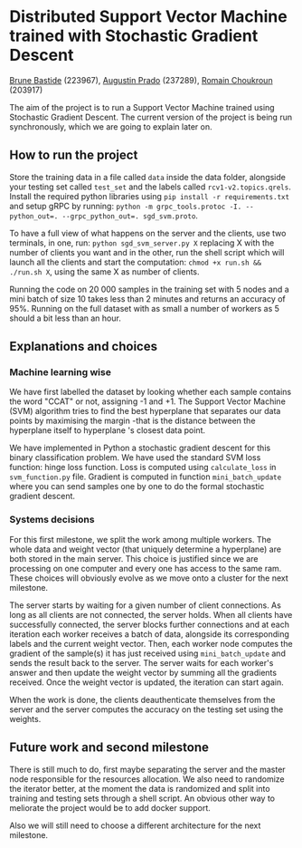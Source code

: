 # Distributed Support Vector Machine trained with Stochastic Gradient Descent
[Brune Bastide](mailto:brune.bastide@epfl.ch) (223967), [Augustin Prado](mailto:augustin.prado@epfl.ch) (237289), [Romain Choukroun](mailto:romain.choukroun@epfl.ch) (203917)

The aim of the project is to run a Support Vector Machine trained using Stochastic Gradient Descent. The current version of the project is being run synchronously, which we are going to explain later on.

## How to run the project

Store the training data in a file called `data` inside the data folder, alongside your testing set called `test_set` and the labels called `rcv1-v2.topics.qrels`. Install the required python libraries using `pip install -r requirements.txt` and setup gRPC by running: `python -m grpc_tools.protoc -I. --python_out=. --grpc_python_out=. sgd_svm.proto`.

To have a full view of what happens on the server and the clients, use two terminals, in one, run: `python sgd_svm_server.py X` replacing X with the number of clients you want and in the other, run the shell script which will launch all the clients and start the computation: `chmod +x run.sh && ./run.sh X`, using the same X as number of clients.

Running the code on 20 000 samples in the training set with 5 nodes and a mini batch of size 10 takes less than 2 minutes and returns an accuracy of 95%. Running on the full dataset with as small a number of workers as 5 should a bit less than an hour.

## Explanations and choices
### Machine learning wise
We have first labelled the dataset by looking whether each sample contains the word "CCAT" or not, assigning -1 and +1. The Support Vector Machine (SVM) algorithm tries to find the best hyperplane that separates our data points by maximising the margin -that is the distance between the hyperplane itself to hyperplane 's closest data point.

We have implemented in Python a stochastic gradient descent for this binary classification problem. We have used the standard SVM loss function: hinge loss function. Loss is computed using `calculate_loss` in `svm_function.py` file. Gradient is computed in function `mini_batch_update` where you can send samples one by one to do the formal stochastic gradient descent.

### Systems decisions
For this first milestone, we split the work among multiple workers. The whole data and weight vector (that uniquely determine a hyperplane) are both stored in the main server. This choice is justified since we are processing on one computer and every one has access to the same ram. These choices will obviously evolve as we move onto a cluster for the next milestone.

The server starts by waiting for a given number of client connections. As long as all clients are not connected, the server holds. When all clients have successfully connected, the server blocks further connections and at each iteration each worker receives a batch of data, alongside its corresponding labels and the current weight vector. Then, each worker node computes the gradient of the sample(s) it has just received using `mini_batch_update`  and sends the result back to the server. The server waits for each worker's answer and then update the weight vector by summing all the gradients received. Once the weight vector is updated, the iteration can start again.

When the work is done, the clients deauthenticate themselves from the server and the server computes the accuracy on the testing set using the weights.

## Future work and second milestone
There is still much to do, first maybe separating the server and the master node responsible for the resources allocation. We also need to randomize the iterator better, at the moment the data is randomized and split into training and testing sets through a shell script. An obvious other way to meliorate the project would be to add docker support.

Also we will still need to choose a different architecture for the next milestone.

